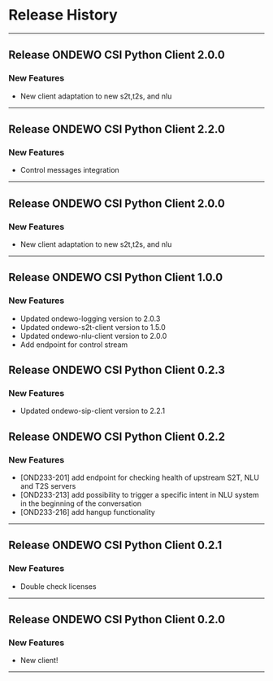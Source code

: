 # Release History
*****************
## Release ONDEWO CSI Python Client 2.0.0

### New Features
* New client adaptation to new s2t,t2s, and nlu 

*****************


## Release ONDEWO CSI Python Client 2.2.0

### New Features
* Control messages integration

*****************

## Release ONDEWO CSI Python Client 2.0.0

### New Features
* New client adaptation to new s2t,t2s, and nlu 

*****************

## Release ONDEWO CSI Python Client 1.0.0

### New Features
* Updated ondewo-logging version to 2.0.3
* Updated ondewo-s2t-client version to 1.5.0
* Updated ondewo-nlu-client version to 2.0.0
* Add endpoint for control stream

## Release ONDEWO CSI Python Client 0.2.3

### New Features
* Updated ondewo-sip-client version to 2.2.1

## Release ONDEWO CSI Python Client 0.2.2

### New Features
* [OND233-201] add endpoint for checking health of upstream S2T, NLU and T2S servers
* [OND233-213] add possibility to trigger a specific intent in NLU system in the beginning of the conversation
* [OND233-216] add hangup functionality

*****************

## Release ONDEWO CSI Python Client 0.2.1

### New Features
* Double check licenses

*****************
## Release ONDEWO CSI Python Client 0.2.0

### New Features
* New client!

*****************
